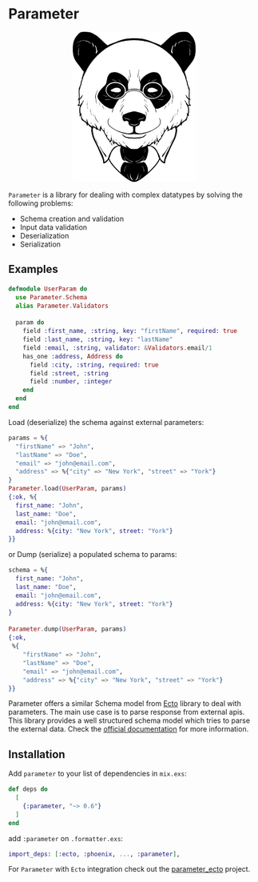 # Parameter

<p align="center"><img src="logo.png" alt="parameter" height="300px"></p>

`Parameter` is a library for dealing with complex datatypes by solving the following problems:
  - Schema creation and validation
  - Input data validation
  - Deserialization
  - Serialization

## Examples

```elixir
defmodule UserParam do
  use Parameter.Schema
  alias Parameter.Validators

  param do
    field :first_name, :string, key: "firstName", required: true
    field :last_name, :string, key: "lastName"
    field :email, :string, validator: &Validators.email/1
    has_one :address, Address do
      field :city, :string, required: true
      field :street, :string
      field :number, :integer
    end
  end
end
```

Load (deserialize) the schema against external parameters:

```elixir
params = %{
  "firstName" => "John",
  "lastName" => "Doe",
  "email" => "john@email.com",
  "address" => %{"city" => "New York", "street" => "York"}
}
Parameter.load(UserParam, params)
{:ok, %{
  first_name: "John",
  last_name: "Doe",
  email: "john@email.com",
  address: %{city: "New York", street: "York"}
}}
```

or Dump (serialize) a populated schema to params:

```elixir
schema = %{
  first_name: "John",
  last_name: "Doe",
  email: "john@email.com",
  address: %{city: "New York", street: "York"}
}

Parameter.dump(UserParam, params)
{:ok,
 %{
    "firstName" => "John",
    "lastName" => "Doe",
    "email" => "john@email.com",
    "address" => %{"city" => "New York", "street" => "York"}
}}
```

Parameter offers a similar Schema model from [Ecto](https://github.com/elixir-ecto/ecto) library to deal with parameters. The main use case is to parse response from external apis. This library provides a well structured schema model which tries to parse the external data. Check the [official documentation](https://hexdocs.pm/parameter/) for more information.


## Installation


Add `parameter` to your list of dependencies in `mix.exs`:

```elixir
def deps do
  [
    {:parameter, "~> 0.6"}
  ]
end
```

add `:parameter` on `.formatter.exs`:

```elixir
import_deps: [:ecto, :phoenix, ..., :parameter],
```

For `Parameter` with `Ecto` integration check out the [parameter_ecto](https://github.com/phcurado/parameter_ecto) project.
